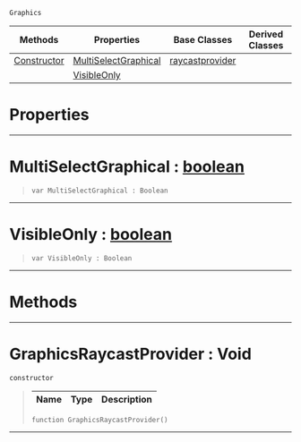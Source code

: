  `Graphics`

|Methods|Properties|Base Classes|Derived Classes|
|---|---|---|---|
|[Constructor](graphicsraycastprovider.md#graphicsraycastprovider)|[MultiSelectGraphical](graphicsraycastprovider.md#multiselectgraphical-zer)|[raycastprovider](raycastprovider.md)| |
| |[VisibleOnly](graphicsraycastprovider.md#visibleonly-zilch-engine)| | |


 #  Properties


---  
 #  MultiSelectGraphical : [boolean](../nada_base_types/boolean.md)

> 
> ```TS:Nada
> var MultiSelectGraphical : Boolean


---  
 #  VisibleOnly : [boolean](../nada_base_types/boolean.md)

> 
> ```TS:Nada
> var VisibleOnly : Boolean


---  
 #  Methods


---  
 #  GraphicsRaycastProvider : Void

 `constructor`

> 
> |Name|Type|Description|
> |---|---|---|
> ```TS:Nada
> function GraphicsRaycastProvider()
> ``` 


---  
 

 